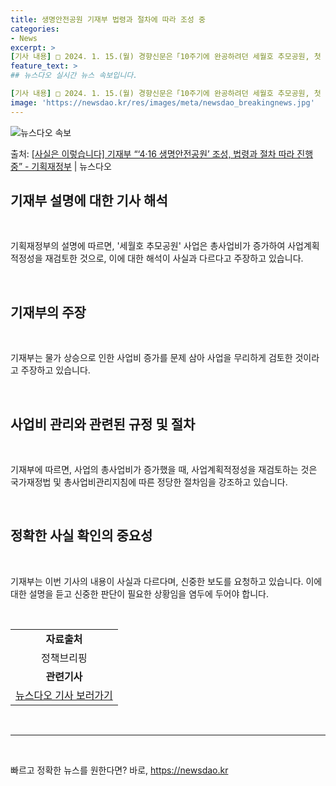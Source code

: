 ```yaml
---
title: 생명안전공원 기재부 법령과 절차에 따라 조성 중
categories:
- News
excerpt: >
[기사 내용] □ 2024. 1. 15.(월) 경향신문은「10주기에 완공하려던 세월호 추모공원, 첫 삽도 못…
feature_text: >
## 뉴스다오 실시간 뉴스 속보입니다.

[기사 내용] □ 2024. 1. 15.(월) 경향신문은「10주기에 완공하려던 세월호 추모공원, 첫 삽도 못…
image: 'https://newsdao.kr/res/images/meta/newsdao_breakingnews.jpg'
---
```


![뉴스다오 속보](https://newsdao.kr/res/images/meta/newsdao_breakingnews.jpg)

<p>출처: <a href="https://newsdao.kr/2996" rel="dofollow">[사실은 이렇습니다] 기재부 “‘4·16 생명안전공원’ 조성, 법령과 절차 따라 진행 중” - 기획재정부</a> | 뉴스다오</p>

<h2 data-ke-size="size26">기재부 설명에 대한 기사 해석</h2>
<p data-ke-size="size16">&nbsp;</p>
기획재정부의 설명에 따르면, '세월호 추모공원' 사업은 총사업비가 증가하여 사업계획적정성을 재검토한 것으로, 이에 대한 해석이 사실과 다르다고 주장하고 있습니다. 
<p data-ke-size="size16">&nbsp;</p>

<h2 data-ke-size="size26">기재부의 주장</h2>
<p data-ke-size="size16">&nbsp;</p>
기재부는 물가 상승으로 인한 사업비 증가를 문제 삼아 사업을 무리하게 검토한 것이라고 주장하고 있습니다.
<p data-ke-size="size16">&nbsp;</p>

<h2 data-ke-size="size26">사업비 관리와 관련된 규정 및 절차</h2>
<p data-ke-size="size16">&nbsp;</p>
기재부에 따르면, 사업의 총사업비가 증가했을 때, 사업계획적정성을 재검토하는 것은 국가재정법 및 총사업비관리지침에 따른 정당한 절차임을 강조하고 있습니다. 
<p data-ke-size="size16">&nbsp;</p>

<h2 data-ke-size="size26">정확한 사실 확인의 중요성</h2>
<p data-ke-size="size16">&nbsp;</p>
기재부는 이번 기사의 내용이 사실과 다르다며, 신중한 보도를 요청하고 있습니다. 이에 대한 설명을 듣고 신중한 판단이 필요한 상황임을 염두에 두어야 합니다.
<p data-ke-size="size16">&nbsp;</p>

<table>
	<tr>
		<td style="text-align: center; height: 17px;"><b>자료출처</b></td>
	</tr>
	<tr>
		<td style="text-align: center; height: 17px;">정책브리핑 </td>
	</tr>
	<tr>
		<td style="text-align: center; height: 17px;"><b>관련기사</b></td>
	</tr>
	<tr>
		<td style="text-align: center; height: 17px;"><a href="https://newsdao.kr/2996">뉴스다오 기사 보러가기</a></td>
	</tr>
</table>
<p data-ke-size="size16">&nbsp;</p>
<hr>
<p data-ke-size="size16">&nbsp;</p> 

빠르고 정확한 뉴스를 원한다면? 바로, <a href="https://newsdao.kr" rel="dofollow">https://newsdao.kr</a>


    
